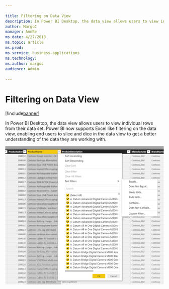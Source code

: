 ```yaml
---

title: Filtering on Data View
description: In Power BI Desktop, the data view allows users to view individual rows from their data set.
author: MargoC
manager: AnnBe
ms.date: 4/27/2018
ms.topic: article
ms.prod: 
ms.service: business-applications
ms.technology: 
ms.author: margoc
audience: Admin

---
```

#  Filtering on Data View




[!include[banner](../../../includes/banner.md)]

In Power BI Desktop, the data view allows users to view individual rows from
their data set. Power BI now supports Excel like filtering on the data view,
enabling end users to slice and dice in the data view to get a better
understanding of the data they are working with.

![cid:image002.png@01D3CBF1.3E916830](media/filtering-on-data-view-1.png "cid:image002.png@01D3CBF1.3E916830")
<!-- Picture 2 -->



